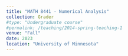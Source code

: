 ```yaml
---
title: "MATH 8441 - Numerical Analysis"
collection: Grader
#type: "Undergraduate course"
#permalink: /teaching/2014-spring-teaching-1
venue: "Fall"
date: 2023
location: "University of Minnesota"
---
```

